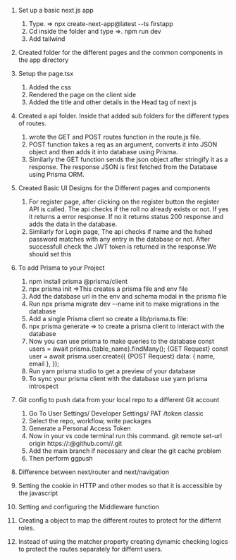1. Set up a basic next.js app

   1. Type. => npx create-next-app@latest --ts firstapp
   2. Cd inside the folder and type =>. npm run dev
   3. Add tailwind

2. Created folder for the different pages and the common components in the app directory

3. Setup the page.tsx

   1. Added the css
   2. Rendered the page on the client side
   3. Added the title and other details in the Head tag of next js

4. Created a api folder. Inside that added sub folders for the different types of routes.

   1. wrote the GET and POST routes function in the route.js file.
   2. POST function takes a req as an argument, converts it into JSON object and then adds it into database using Prisma.
   3. Similarly the GET function sends the json object after stringify it as a response. The response JSON is first fetched from the Database using Prisma ORM.

5. Created Basic UI Designs for the Different pages and components

   1. For register page, after clicking on the register button the register API is called.
      The api checks if the roll no already exists or not. If yes it returns a error response. If no it returns status 200 response and adds the data in the database.
   2. Similarly for Login page, The api checks if name and the hshed password matches with any entry in the database or not. After successfull check the JWT token is returned in the response.We should set this

6. To add Prisma to your Project

   1. npm install prisma @prisma/client
   2. npx prisma init =>This creates a prisma file and env file
   3. Add the database url in the env and schema modal in the prisma file
   4. Run npx prisma migrate dev --name init to make migrations in the database
   5. Add a single Prisma client so create a lib/prisma.ts file:
   6. npx prisma generate => to create a prisma client to interact with the database
   7. Now you can use prisma to make queries to the database
      const users = await prisma.{table_name}.findMany(); {GET Request}
      const user = await prisma.user.create({ {POST Request}
      data: { name, email },
      });
   8. Run yarn prisma studio to get a preview of your database
   9. To sync your prisma client with the database use yarn prisma introspect

7. Git config to push data from your local repo to a different Git account

   1. Go To User Settings/ Developer Settings/ PAT /token classic
   2. Select the repo, workflow, write packages
   3. Generate a Personal Access Token
   4. Now in your vs code terminal run this command.
      git remote set-url origin https://<username>:<token>@github.com/<username>/<repository>.git
   5. Add the main branch if necessary and clear the git cache problem
   6. Then perform ggpush

8. Difference between next/router and next/navigation
9. Setting the cookie in HTTP and other modes so that it is accessible by the javascript
10. Setting and configuring the Middleware function
11. Creating a object to map the different routes to protect for the differnt roles.
12. Instead of using the matcher property creating dynamic checking logics to protect the routes separately for differnt users.
